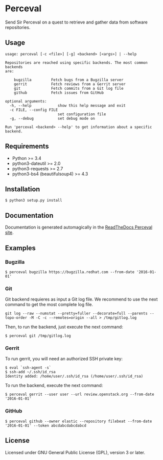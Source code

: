# Perceval

Send Sir Perceval on a quest to retrieve and gather data from software
repositories.

## Usage

```
usage: perceval [-c <file>] [-g] <backend> [<args>] | --help

Repositories are reached using specific backends. The most common backends
are:

    bugzilla         Fetch bugs from a Bugzilla server
    gerrit           Fetch reviews from a Gerrit server
    git              Fetch commits from a Git log file
    github           Fetch issues from GitHub

optional arguments:
  -h, --help            show this help message and exit
  -c FILE, --config FILE
                        set configuration file
  -g, --debug           set debug mode on

Run 'perceval <backend> --help' to get information about a specific backend.
```

## Requirements

* Python >= 3.4
* python3-dateutil >= 2.0
* python3-requests >= 2.7
* python3-bs4 (beautifulsoup4) >= 4.3

## Installation

```
$ python3 setup.py install
```
## Documentation

Documentation is generated automagically in the [ReadTheDocs Perceval site](http://perceval.readthedocs.org/).

## Examples

### Bugzilla
```
$ perceval bugzilla https://bugzilla.redhat.com --from-date '2016-01-01'
```

### Git
Git backend requieres as input a Git log file. We recommend to use the next command to get the most complete log file.

```
git log --raw --numstat --pretty=fuller --decorate=full --parents --topo-order -M -C -c --remotes=origin --all > /tmp/gitlog.log
```

Then, to run the backend, just execute the next command:

```
$ perceval git /tmp/gitlog.log
```

### Gerrit
To run gerrit, you will need an authorized SSH private key:

```
$ eval `ssh-agent -s`
$ ssh-add ~/.ssh/id_rsa
Identity added: /home/user/.ssh/id_rsa (/home/user/.ssh/id_rsa)
```

To run the backend, execute the next command:

```
$ perceval gerrit --user user --url review.openstack.org --from-date '2016-01-01'
```

### GitHub
```
$ perceval github --owner elastic --repository filebeat --from-date '2016-01-01' --token abcdabcdabcdabcd
```

## License

Licensed under GNU General Public License (GPL), version 3 or later.
